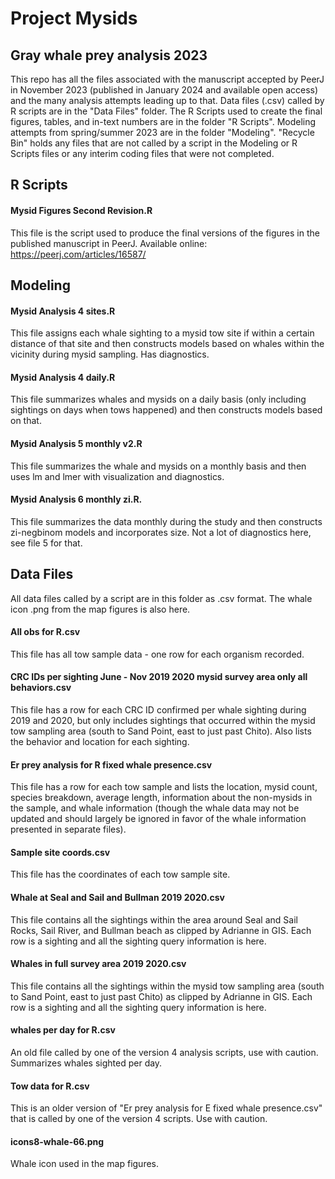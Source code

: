 # Project Mysids

## Gray whale prey analysis 2023
 
 This repo has all the files associated with the manuscript accepted by PeerJ in November 2023 (published in January 2024 and available open access) and the many analysis attempts leading up to that. Data files (.csv) called by R scripts are in the "Data Files" folder. The R Scripts used to create the final figures, tables, and in-text numbers are in the folder "R Scripts". Modeling attempts from spring/summer 2023 are in the folder "Modeling". "Recycle Bin" holds any files that are not called by a script in the Modeling or R Scripts files or any interim coding files that were not completed. 
 
## R Scripts

#### Mysid Figures Second Revision.R

This file is the script used to produce the final versions of the figures in the published manuscript in PeerJ. Available online: https://peerj.com/articles/16587/

## Modeling

#### Mysid Analysis 4 sites.R

This file assigns each whale sighting to a mysid tow site if within a certain distance of that site and then constructs models based on whales within the vicinity during mysid sampling. Has diagnostics.

#### Mysid Analysis 4 daily.R

This file summarizes whales and mysids on a daily basis (only including sightings on days when tows happened) and then constructs models based on that.

#### Mysid Analysis 5 monthly v2.R

This file summarizes the whale and mysids on a monthly basis and then uses lm and lmer with visualization and diagnostics.

#### Mysid Analysis 6 monthly zi.R.

This file summarizes the data monthly during the study and then constructs zi-negbinom models and incorporates size. Not a lot of diagnostics here, see file 5 for that.

## Data Files

All data files called by a script are in this folder as .csv format. The whale icon .png from the map figures is also here.

#### All obs for R.csv

This file has all tow sample data - one row for each organism recorded.

#### CRC IDs per sighting June - Nov 2019 2020 mysid survey area only all behaviors.csv

This file has a row for each CRC ID confirmed per whale sighting during 2019 and 2020, but only includes sightings that occurred within the mysid tow sampling area (south to Sand Point, east to just past Chito). Also lists the behavior and location for each sighting.

#### Er prey analysis for R fixed whale presence.csv

This file has a row for each tow sample and lists the location, mysid count, species breakdown, average length, information about the non-mysids in the sample, and whale information (though the whale data may not be updated and should largely be ignored in favor of the whale information presented in separate files).

#### Sample site coords.csv

This file has the coordinates of each tow sample site.

#### Whale at Seal and Sail and Bullman 2019 2020.csv

This file contains all the sightings within the area around Seal and Sail Rocks, Sail River, and Bullman beach as clipped by Adrianne in GIS. Each row is a sighting and all the sighting query information is here.

#### Whales in full survey area 2019 2020.csv

This file contains all the sightings within the mysid tow sampling area (south to Sand Point, east to just past Chito) as clipped by Adrianne in GIS. Each row is a sighting and all the sighting query information is here.

#### whales per day for R.csv

An old file called by one of the version 4 analysis scripts, use with caution. Summarizes whales sighted per day.

#### Tow data for R.csv

This is an older version of "Er prey analysis for E fixed whale presence.csv" that is called by one of the version 4 scripts. Use with caution.

#### icons8-whale-66.png

Whale icon used in the map figures.

